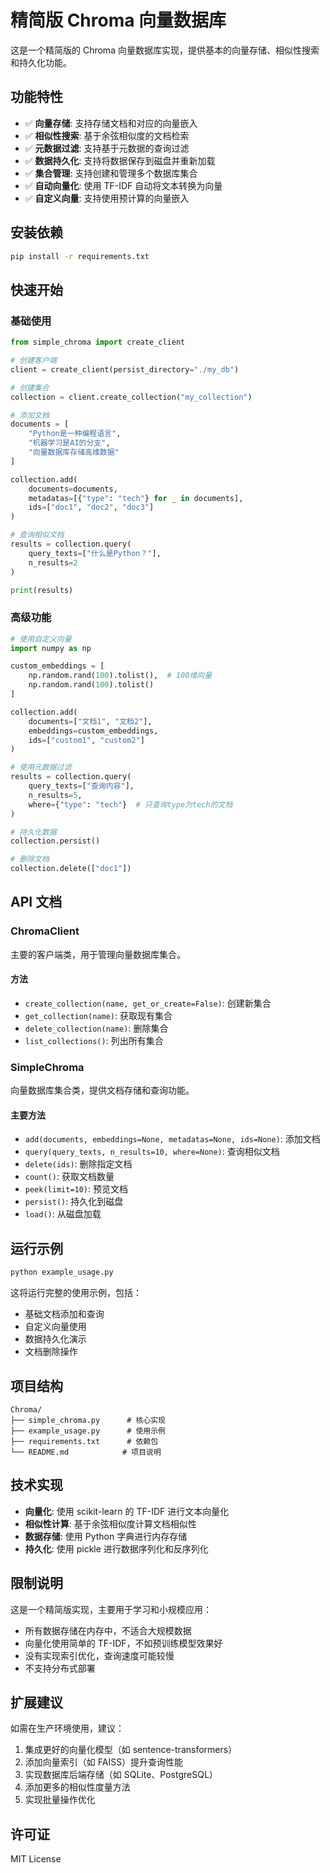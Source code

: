 # 精简版 Chroma 向量数据库

这是一个精简版的 Chroma 向量数据库实现，提供基本的向量存储、相似性搜索和持久化功能。

## 功能特性

- ✅ **向量存储**: 支持存储文档和对应的向量嵌入
- ✅ **相似性搜索**: 基于余弦相似度的文档检索
- ✅ **元数据过滤**: 支持基于元数据的查询过滤
- ✅ **数据持久化**: 支持将数据保存到磁盘并重新加载
- ✅ **集合管理**: 支持创建和管理多个数据库集合
- ✅ **自动向量化**: 使用 TF-IDF 自动将文本转换为向量
- ✅ **自定义向量**: 支持使用预计算的向量嵌入

## 安装依赖

```bash
pip install -r requirements.txt
```

## 快速开始

### 基础使用

```python
from simple_chroma import create_client

# 创建客户端
client = create_client(persist_directory="./my_db")

# 创建集合
collection = client.create_collection("my_collection")

# 添加文档
documents = [
    "Python是一种编程语言",
    "机器学习是AI的分支",
    "向量数据库存储高维数据"
]

collection.add(
    documents=documents,
    metadatas=[{"type": "tech"} for _ in documents],
    ids=["doc1", "doc2", "doc3"]
)

# 查询相似文档
results = collection.query(
    query_texts=["什么是Python？"],
    n_results=2
)

print(results)
```

### 高级功能

```python
# 使用自定义向量
import numpy as np

custom_embeddings = [
    np.random.rand(100).tolist(),  # 100维向量
    np.random.rand(100).tolist()
]

collection.add(
    documents=["文档1", "文档2"],
    embeddings=custom_embeddings,
    ids=["custom1", "custom2"]
)

# 使用元数据过滤
results = collection.query(
    query_texts=["查询内容"],
    n_results=5,
    where={"type": "tech"}  # 只查询type为tech的文档
)

# 持久化数据
collection.persist()

# 删除文档
collection.delete(["doc1"])
```

## API 文档

### ChromaClient

主要的客户端类，用于管理向量数据库集合。

#### 方法

- `create_collection(name, get_or_create=False)`: 创建新集合
- `get_collection(name)`: 获取现有集合  
- `delete_collection(name)`: 删除集合
- `list_collections()`: 列出所有集合

### SimpleChroma

向量数据库集合类，提供文档存储和查询功能。

#### 主要方法

- `add(documents, embeddings=None, metadatas=None, ids=None)`: 添加文档
- `query(query_texts, n_results=10, where=None)`: 查询相似文档
- `delete(ids)`: 删除指定文档
- `count()`: 获取文档数量
- `peek(limit=10)`: 预览文档
- `persist()`: 持久化到磁盘
- `load()`: 从磁盘加载

## 运行示例

```bash
python example_usage.py
```

这将运行完整的使用示例，包括：
- 基础文档添加和查询
- 自定义向量使用
- 数据持久化演示
- 文档删除操作

## 项目结构

```
Chroma/
├── simple_chroma.py      # 核心实现
├── example_usage.py      # 使用示例
├── requirements.txt      # 依赖包
└── README.md            # 项目说明
```

## 技术实现

- **向量化**: 使用 scikit-learn 的 TF-IDF 进行文本向量化
- **相似性计算**: 基于余弦相似度计算文档相似性
- **数据存储**: 使用 Python 字典进行内存存储
- **持久化**: 使用 pickle 进行数据序列化和反序列化

## 限制说明

这是一个精简版实现，主要用于学习和小规模应用：

- 所有数据存储在内存中，不适合大规模数据
- 向量化使用简单的 TF-IDF，不如预训练模型效果好
- 没有实现索引优化，查询速度可能较慢
- 不支持分布式部署

## 扩展建议

如需在生产环境使用，建议：

1. 集成更好的向量化模型（如 sentence-transformers）
2. 添加向量索引（如 FAISS）提升查询性能
3. 实现数据库后端存储（如 SQLite、PostgreSQL）
4. 添加更多的相似性度量方法
5. 实现批量操作优化

## 许可证

MIT License 